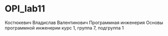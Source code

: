 # OPI_lab11
Костюкевич
Владислав
Валентинович
Программная инженерия
Основы программной инженерии
курс 1, группа 7, подгруппа 1
